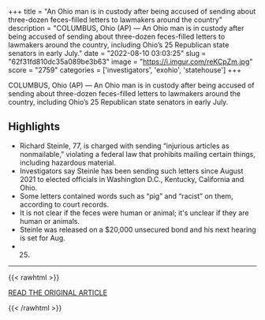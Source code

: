 +++
title = "An Ohio man is in custody after being accused of sending about three-dozen feces-filled letters to lawmakers around the country"
description = "COLUMBUS, Ohio (AP) — An Ohio man is in custody after being accused of sending about three-dozen feces-filled letters to lawmakers around the country, including Ohio’s 25 Republican state senators in early July."
date = "2022-08-10 03:03:25"
slug = "62f31fd810dc35a089be3b63"
image = "https://i.imgur.com/reKCpZm.jpg"
score = "2759"
categories = ['investigators', 'exohio', 'statehouse']
+++

COLUMBUS, Ohio (AP) — An Ohio man is in custody after being accused of sending about three-dozen feces-filled letters to lawmakers around the country, including Ohio’s 25 Republican state senators in early July.

## Highlights

- Richard Steinle, 77, is charged with sending “injurious articles as nonmailable,” violating a federal law that prohibits mailing certain things, including hazardous material.
- Investigators say Steinle has been sending such letters since August 2021 to elected officials in Washington D.C., Kentucky, California and Ohio.
- Some letters contained words such as “pig” and “racist” on them, according to court records.
- It is not clear if the feces were human or animal; it's unclear if they are human or animals.
- Steinle was released on a $20,000 unsecured bond and his next hearing is set for Aug.
- 25.

---

{{< rawhtml >}}
  <p class="article-category">
    <a target="_blank" href="https://apnews.com/article/ohio-arrests-government-and-politics-2928c32cec19e991993644d4b7291db2">READ THE ORIGINAL ARTICLE</a>
  </p>
{{< /rawhtml >}}

